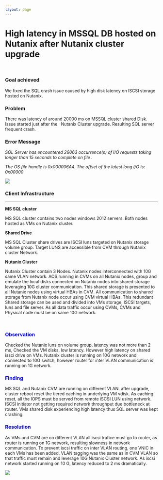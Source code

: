 ```yaml
---
layout: page
---
```

# High latency in MSSQL DB hosted on Nutanix after Nutanix cluster upgrade

 

### Goal achieved

We fixed the SQL crash issue caused by high disk latency on ISCSI
storage hosted on Nutanix.

### Problem

There was latency of around 20000 ms on MSSQL cluster shared Disk. Issue
started just after the   Nutanix Cluster upgrade. Resulting SQL server
frequent crash.

### Error Message

*SQL Server has encountered 26063 occurrence(s) of I/O requests taking
longer than 15 seconds to complete on file .*

*The OS file handle is 0x000006A4. The offset of the latest long I/O is:
0x00000*

![](latency%20in%20SQL.fld/image001.png)

### Client Infrastructure
-------------------------------------------------------
**MS SQL cluster**

MS SQL cluster contains two nodes windows 2012 servers. Both nodes
hosted as VMs on Nutanix cluster.

**Shared Drive**

MS SQL Cluster share drives are ISCSI luns targeted on Nutanix storage
volume group. Target LUNS are accessible from CVM through Nutanix
cluster Network.

**Nutanix Cluster**

Nutanix Cluster contain 3 Nodes. Nutanix nodes interconnected with 10G
same VLAN network. AOS running in CVMs on all Nutanix nodes, group and
emulate the local disks connected on Nutanix nodes into shared storage
leveraging 10G cluster communication. This shared storage is presented
to all Nutanix nodes using virtual HBAs in CVM. All communication to
shared storage from Nutanix node occur using CVM virtual HBAs. This
redundant Shared storage can be used and divided into VMs storage, ISCSI
targets, luns and file server. As all data traffic occur using CVMs,
CVMs and Physical node must be on same 10G network.

 
### <span style="color:blue">Observation</span>

Checked the Nutanix luns on volume group, latency was not more than 2
ms, Checked the VM disks, low latency. However high latency on shared
issci drive on VMs. Nutanix cluster is running on 10G network and
connected to 10G switch, however router for inter VLAN communication is
running on 1G network.

### <span style="color:blue">Finding</span>

MS SQL and Nutanix CVM are running on different VLAN. after upgrade,
cluster reboot reset the tiered caching in underlying VM vdisk. As
caching reset, all the IOPS must be served from remote iSCSI LUN using
network. ISCSI initiator not getting required network throughput due
bottleneck at router. VMs shared disk experiencing high latency thus SQL
server was kept crashing.

### <span style="color:blue">Resolution</span>

As VMs and CVM are on different VLAN all iscsi trafice must go to
router, as router is running on 1G network, resulting slowness in
network communication. To prevent iscsi traffic on inter VLAN routing,
one VNIC in each VMs has been added. VLAN tagging was the same as in CVM
VLAN so that traffic must remain and leverage 10G Nutanix Cluster
network. As iscsi network started running on 10 G, latency reduced to 2
ms dramatically.

![](latency%20in%20SQL.fld/image002.png)
